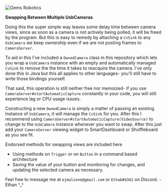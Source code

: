 ![Gems Robotics](https://gemsrobotic.weebly.com/uploads/7/7/8/2/77822928/editor/yeetskeet.png?1520219568)

**Swapping Between Multiple UsbCameras**

Doing this the super simple way leaves some delay time between camera views, since as soon as a camera is not actively being polled, it will be freed by the program. But this is easy to remedy by attaching a `CvSink` to any `UsbCamera` we keep ownership even if we are not posting frames to `CameraServer`.

To aid in this I've included a `OwnedCamera` class in this repository which lets you wrap a `UsbCamera` instance with an empty and automatically managed `CvSink` to remove the the time it takes to reacquire the camera. I've only done this in Java but this all applies to other languages- you'll still have to write those bindings yourself.

That said, this operation is still neither free nor memoized- if you use `CameraServer#startAutomaticCapture` constantly in your code, you will still experience lag or CPU usage issues.

Constructing a new `OwnedCamera` is simply a matter of passing an existing instance of `UsbCamera`, it will manage the `CvSink` for you. After this I recommend using `CameraServer#startAutomaticCapture(VideoSource)` to change to the `UsbCamera` instance whenever you want to swap. After this just add your `CameraServer` viewing widget to SmartDashboard or Shuffleboard as you see fit. 

Endorsed methods for swapping views are included here
- Using methods on `Trigger` or on `Button` in a command based architecture
- Saving the value of your button and monitoring for changes, and updating the selected camera as necessary. 

Feel free to message me at `ejmalzone@gmail.com` or `Ethab#4362` on Discord. -  Ethan ^_^
